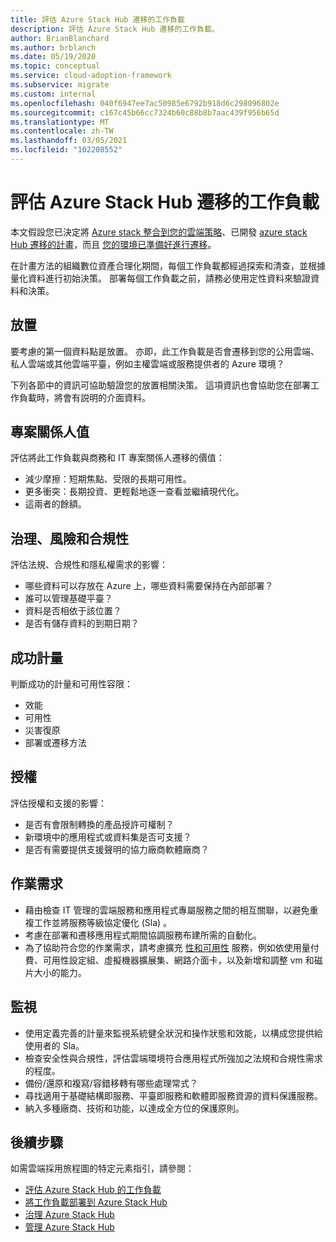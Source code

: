 ```yaml
---
title: 評估 Azure Stack Hub 遷移的工作負載
description: 評估 Azure Stack Hub 遷移的工作負載。
author: BrianBlanchard
ms.author: brblanch
ms.date: 05/19/2020
ms.topic: conceptual
ms.service: cloud-adoption-framework
ms.subservice: migrate
ms.custom: internal
ms.openlocfilehash: 040f6947ee7ac50985e6792b918d6c298096802e
ms.sourcegitcommit: c167c45b66cc7324b60c88b8b7aac439f956b65d
ms.translationtype: MT
ms.contentlocale: zh-TW
ms.lasthandoff: 03/05/2021
ms.locfileid: "102208552"
---
```

# <a name="assess-workloads-for-azure-stack-hub-migration"></a>評估 Azure Stack Hub 遷移的工作負載

本文假設您已決定將 [Azure stack 整合到您的雲端策略](./index.md)、已開發 [azure stack Hub 遷移的計畫](./plan.md)，而且 [您的環境已準備好進行遷移](./ready.md)。

在計畫方法的組織數位資產合理化期間，每個工作負載都經過探索和清查，並根據量化資料進行初始決策。 部署每個工作負載之前，請務必使用定性資料來驗證資料和決策。

## <a name="placement"></a>放置

要考慮的第一個資料點是放置。 亦即，此工作負載是否會遷移到您的公用雲端、私人雲端或其他雲端平臺，例如主權雲端或服務提供者的 Azure 環境？

下列各節中的資訊可協助驗證您的放置相關決策。 這項資訊也會協助您在部署工作負載時，將會有説明的介面資料。

## <a name="stakeholder-value"></a>專案關係人值

評估將此工作負載與商務和 IT 專案關係人遷移的價值：

- 減少摩擦：短期焦點、受限的長期可用性。
- 更多衝突：長期投資、更輕鬆地逐一查看並繼續現代化。
- 這兩者的餘額。

## <a name="governance-risk-and-compliance"></a>治理、風險和合規性

評估法規、合規性和隱私權需求的影響：

- 哪些資料可以存放在 Azure 上，哪些資料需要保持在內部部署？
- 誰可以管理基礎平臺？
- 資料是否相依于該位置？
- 是否有儲存資料的到期日期？

## <a name="success-metrics"></a>成功計量

判斷成功的計量和可用性容限：

- 效能
- 可用性
- 災害復原
- 部署或遷移方法

## <a name="licensing"></a>授權

評估授權和支援的影響：

- 是否有會限制轉換的產品授許可權制？
- 新環境中的應用程式或資料集是否可支援？
- 是否有需要提供支援聲明的協力廠商軟體廠商？

## <a name="operations-requirements"></a>作業需求

- 藉由檢查 IT 管理的雲端服務和應用程式專屬服務之間的相互關聯，以避免重複工作並將服務等級協定優化 (Sla) 。
- 考慮在部署和遷移應用程式期間協調服務布建所需的自動化。
- 為了協助符合您的作業需求，請考慮擴充 [性和可用性](https://azure.microsoft.com/blog/azure-stack-iaas-part-six/) 服務，例如依使用量付費、可用性設定組、虛擬機器擴展集、網路介面卡，以及新增和調整 vm 和磁片大小的能力。

## <a name="monitoring"></a>監視

- 使用定義完善的計量來監視系統健全狀況和操作狀態和效能，以構成您提供給使用者的 Sla。
- 檢查安全性與合規性，評估雲端環境符合應用程式所強加之法規和合規性需求的程度。
- 備份/還原和複寫/容錯移轉有哪些處理常式？
- 尋找適用于基礎結構即服務、平臺即服務和軟體即服務資源的資料保護服務。
- 納入多種廠商、技術和功能，以達成全方位的保護原則。

## <a name="next-steps"></a>後續步驟

如需雲端採用旅程圖的特定元素指引，請參閱：

- [評估 Azure Stack Hub 的工作負載](./migrate-assess.md)
- [將工作負載部署到 Azure Stack Hub](./migrate-deploy.md)
- [治理 Azure Stack Hub](./govern.md)
- [管理 Azure Stack Hub](./manage.md)
